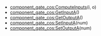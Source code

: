 - [component_gate_cos:ComputeInputs](nil)(i, o)
- [component_gate_cos:GetInputA](nil)()
- [component_gate_cos:GetOutputA](nil)()
- [component_gate_cos:SetInputA](nil)(num)
- [component_gate_cos:SetOutputA](nil)(num)
